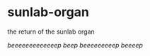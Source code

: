 sunlab-organ
============

the return of the sunlab organ

*beeeeeeeeeeeeep beep beeeeeeeeep beeeep*

